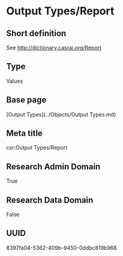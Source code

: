 # Output Types/Report
## Short definition
See http://dictionary.casrai.org/Report
## Type
Values
## Base page
[Output Types](../Objects/Output Types.md)
## Meta title
csr:Output Types/Report
## Research Admin Domain
True
## Research Data Domain
False
## UUID
8397fa04-5362-409b-9450-0ddbc819b968
